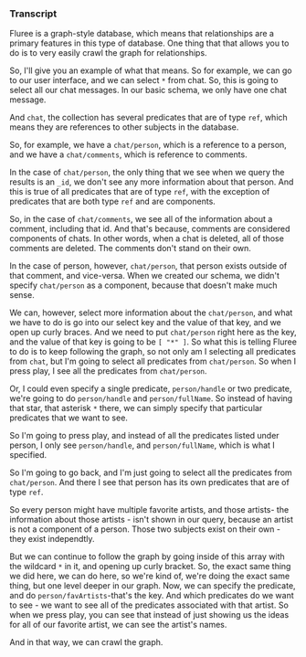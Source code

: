 ### Transcript

Fluree is a graph-style database, which means that relationships are a primary features in this type of database. One thing that that allows you to do is to very easily crawl the graph for relationships. 

So, I'll give you an example of what that means. So for example, 
we can go to our user interface, and we can select `*` from chat. So, this is going to select all our chat messages. In our basic schema, we only have one chat message.

And `chat`, the collection has several predicates that are of type `ref`, which means they are references to other subjects in the database. 

So, for example, we have a `chat/person`, which is a reference to a person, and we have a `chat/comments`, which is reference to comments. 

In the case of `chat/person`, the only thing that we see when we query the results is an `_id`, we don't see any more information about that person. And this is true of all predicates that are of type `ref`, with the exception of predicates that are both type `ref` and are components.

So, in the case of `chat/comments`, we see all of the information about a comment, including that id. And that's because, comments are considered components of chats. In other words, when a chat is deleted, all of those comments are deleted. The comments don't stand on their own. 

In the case of person, however, `chat/person`, that person exists outside of that comment, and vice-versa. When we created our schema, we didn't specify `chat/person` as a component, because that doesn't make much sense. 

We can, however, select more information about the `chat/person`, and what we have to do is go into our select key and the value of that key, and we open up curly braces. And we need to put `chat/person` right here as the key, and the value of that key is going to be `[ "*" ]`. So what this is telling Fluree to do is to keep following the graph, so not only am I selecting all predicates from `chat`, but I'm going to select all predicates from `chat/person`. So when I press play, I see all the predicates from `chat/person`.

Or, I could even specify a single predicate, `person/handle` or two predicate, we're going to do `person/handle` and `person/fullName`. So instead of having that star, that asterisk `*` there, we can simply specify that particular predicates that we want to see. 

So I'm going to press play, and instead of all the predicates listed under person, I only see `person/handle`, and `person/fullName`, which is what I specified. 

So I'm going to go back, and I'm just going to select all the predicates from `chat/person`. And there I see that person has its own predicates that are of type `ref`. 

So every person might have multiple favorite artists, and those artists- the information about those artists - isn't shown in our query, because an artist is not a component of a person. Those two subjects exist on their own - they exist independtly. 

But we can continue to follow the graph by going inside of this array with the wildcard `*` in it, and opening up curly bracket. So, the exact same thing we did here, we can do here, so we're kind of, we're doing the exact same thing, but one level deeper in our graph. Now, we can specify the predicate, and do `person/favArtists`-that's the key. And which predicates do we want to see - we want to see all of the predicates associated with that artist. So when we press play, you can see that instead of just showing us the ideas for all of our favorite artist, we can see the artist's names.

And in that way, we can crawl the graph.